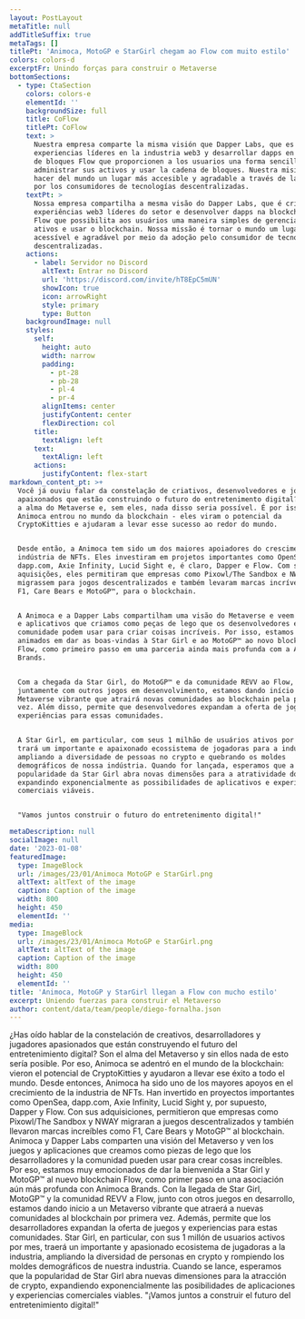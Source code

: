 ```yaml
---
layout: PostLayout
metaTitle: null
addTitleSuffix: true
metaTags: []
titlePt: 'Animoca, MotoGP e StarGirl chegam ao Flow com muito estilo'
colors: colors-d
excerptFr: Unindo forças para construir o Metaverse
bottomSections:
  - type: CtaSection
    colors: colors-e
    elementId: ''
    backgroundSize: full
    title: CoFlow
    titlePt: CoFlow
    text: >
      Nuestra empresa comparte la misma visión que Dapper Labs, que es crear
      experiencias líderes en la industria web3 y desarrollar dapps en la cadena
      de bloques Flow que proporcionen a los usuarios una forma sencilla de
      administrar sus activos y usar la cadena de bloques. Nuestra misión es
      hacer del mundo un lugar más accesible y agradable a través de la adopción
      por los consumidores de tecnologías descentralizadas.
    textPt: >
      Nossa empresa compartilha a mesma visão do Dapper Labs, que é criar
      experiências web3 líderes do setor e desenvolver dapps na blockchain da
      Flow que possibilita aos usuários uma maneira simples de gerenciar seus
      ativos e usar o blockchain. Nossa missão é tornar o mundo um lugar mais
      acessível e agradável por meio da adoção pelo consumidor de tecnologias
      descentralizadas.
    actions:
      - label: Servidor no Discord
        altText: Entrar no Discord
        url: 'https://discord.com/invite/hT8EpC5mUN'
        showIcon: true
        icon: arrowRight
        style: primary
        type: Button
    backgroundImage: null
    styles:
      self:
        height: auto
        width: narrow
        padding:
          - pt-28
          - pb-28
          - pl-4
          - pr-4
        alignItems: center
        justifyContent: center
        flexDirection: col
      title:
        textAlign: left
      text:
        textAlign: left
      actions:
        justifyContent: flex-start
markdown_content_pt: >+
  Você já ouviu falar da constelação de criativos, desenvolvedores e jogadores
  apaixonados que estão construindo o futuro do entretenimento digital? Eles são
  a alma do Metaverse e, sem eles, nada disso seria possível. É por isso que a
  Animoca entrou no mundo da blockchain - eles viram o potencial da
  CryptoKitties e ajudaram a levar esse sucesso ao redor do mundo.


  Desde então, a Animoca tem sido um dos maiores apoiadores do crescimento da
  indústria de NFTs. Eles investiram em projetos importantes como OpenSea,
  dapp.com, Axie Infinity, Lucid Sight e, é claro, Dapper e Flow. Com suas
  aquisições, eles permitiram que empresas como Pixowl/The Sandbox e NWAY
  migrassem para jogos descentralizados e também levaram marcas incríveis, como
  F1, Care Bears e MotoGP™, para o blockchain.


  A Animoca e a Dapper Labs compartilham uma visão do Metaverse e veem os jogos
  e aplicativos que criamos como peças de lego que os desenvolvedores e a
  comunidade podem usar para criar coisas incríveis. Por isso, estamos muito
  animados em dar as boas-vindas à Star Girl e ao MotoGP™ ao novo blockchain
  Flow, como primeiro passo em uma parceria ainda mais profunda com a Animoca
  Brands.


  Com a chegada da Star Girl, do MotoGP™ e da comunidade REVV ao Flow,
  juntamente com outros jogos em desenvolvimento, estamos dando início a um
  Metaverse vibrante que atrairá novas comunidades ao blockchain pela primeira
  vez. Além disso, permite que desenvolvedores expandam a oferta de jogos e
  experiências para essas comunidades.


  A Star Girl, em particular, com seus 1 milhão de usuários ativos por mês,
  trará um importante e apaixonado ecossistema de jogadoras para a indústria,
  ampliando a diversidade de pessoas no crypto e quebrando os moldes
  demográficos de nossa indústria. Quando for lançada, esperamos que a
  popularidade da Star Girl abra novas dimensões para a atratividade do crypto,
  expandindo exponencialmente as possibilidades de aplicativos e experiências
  comerciais viáveis.


  "Vamos juntos construir o futuro do entretenimento digital!"

metaDescription: null
socialImage: null
date: '2023-01-08'
featuredImage:
  type: ImageBlock
  url: /images/23/01/Animoca MotoGP e StarGirl.png
  altText: altText of the image
  caption: Caption of the image
  width: 800
  height: 450
  elementId: ''
media:
  type: ImageBlock
  url: /images/23/01/Animoca MotoGP e StarGirl.png
  altText: altText of the image
  caption: Caption of the image
  width: 800
  height: 450
  elementId: ''
title: 'Animoca, MotoGP y StarGirl llegan a Flow con mucho estilo'
excerpt: Uniendo fuerzas para construir el Metaverso
author: content/data/team/people/diego-fornalha.json
---
```


¿Has oído hablar de la constelación de creativos, desarrolladores y jugadores apasionados que están construyendo el futuro del entretenimiento digital? Son el alma del Metaverso y sin ellos nada de esto sería posible. Por eso, Animoca se adentró en el mundo de la blockchain: vieron el potencial de CryptoKitties y ayudaron a llevar ese éxito a todo el mundo.
Desde entonces, Animoca ha sido uno de los mayores apoyos en el crecimiento de la industria de NFTs. Han invertido en proyectos importantes como OpenSea, dapp.com, Axie Infinity, Lucid Sight y, por supuesto, Dapper y Flow. Con sus adquisiciones, permitieron que empresas como Pixowl/The Sandbox y NWAY migraran a juegos descentralizados y también llevaron marcas increíbles como F1, Care Bears y MotoGP™ al blockchain.
Animoca y Dapper Labs comparten una visión del Metaverso y ven los juegos y aplicaciones que creamos como piezas de lego que los desarrolladores y la comunidad pueden usar para crear cosas increíbles. Por eso, estamos muy emocionados de dar la bienvenida a Star Girl y MotoGP™ al nuevo blockchain Flow, como primer paso en una asociación aún más profunda con Animoca Brands.
Con la llegada de Star Girl, MotoGP™ y la comunidad REVV a Flow, junto con otros juegos en desarrollo, estamos dando inicio a un Metaverso vibrante que atraerá a nuevas comunidades al blockchain por primera vez. Además, permite que los desarrolladores expandan la oferta de juegos y experiencias para estas comunidades.
Star Girl, en particular, con sus 1 millón de usuarios activos por mes, traerá un importante y apasionado ecosistema de jugadoras a la industria, ampliando la diversidad de personas en crypto y rompiendo los moldes demográficos de nuestra industria. Cuando se lance, esperamos que la popularidad de Star Girl abra nuevas dimensiones para la atracción de crypto, expandiendo exponencialmente las posibilidades de aplicaciones y experiencias comerciales viables.
"¡Vamos juntos a construir el futuro del entretenimiento digital!"

